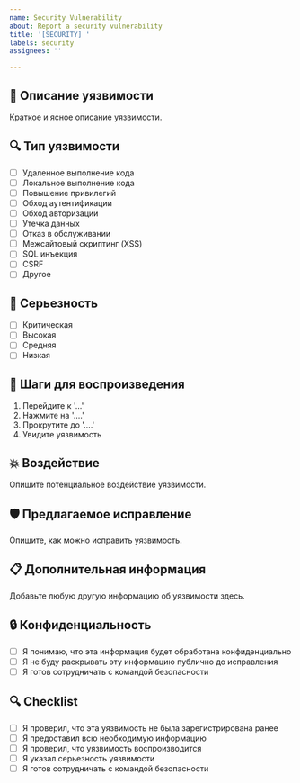 ```yaml
---
name: Security Vulnerability
about: Report a security vulnerability
title: '[SECURITY] '
labels: security
assignees: ''

---
```


## 🚨 Описание уязвимости
Краткое и ясное описание уязвимости.

## 🔍 Тип уязвимости
- [ ] Удаленное выполнение кода
- [ ] Локальное выполнение кода
- [ ] Повышение привилегий
- [ ] Обход аутентификации
- [ ] Обход авторизации
- [ ] Утечка данных
- [ ] Отказ в обслуживании
- [ ] Межсайтовый скриптинг (XSS)
- [ ] SQL инъекция
- [ ] CSRF
- [ ] Другое

## 🎯 Серьезность
- [ ] Критическая
- [ ] Высокая
- [ ] Средняя
- [ ] Низкая

## 🔄 Шаги для воспроизведения
1. Перейдите к '...'
2. Нажмите на '....'
3. Прокрутите до '....'
4. Увидите уязвимость

## 💥 Воздействие
Опишите потенциальное воздействие уязвимости.

## 🛡️ Предлагаемое исправление
Опишите, как можно исправить уязвимость.

## 📋 Дополнительная информация
Добавьте любую другую информацию об уязвимости здесь.

## 🔒 Конфиденциальность
- [ ] Я понимаю, что эта информация будет обработана конфиденциально
- [ ] Я не буду раскрывать эту информацию публично до исправления
- [ ] Я готов сотрудничать с командой безопасности

## 🔍 Checklist
- [ ] Я проверил, что эта уязвимость не была зарегистрирована ранее
- [ ] Я предоставил всю необходимую информацию
- [ ] Я проверил, что уязвимость воспроизводится
- [ ] Я указал серьезность уязвимости
- [ ] Я готов сотрудничать с командой безопасности

